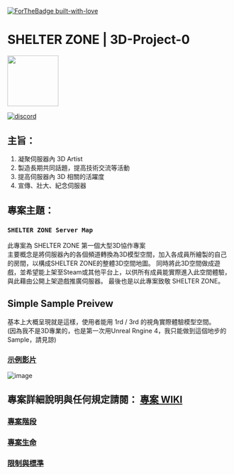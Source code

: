 [![ForTheBadge built-with-love](http://ForTheBadge.com/images/badges/built-with-love.svg)](https://GitHub.com/Naereen/)
# SHELTER ZONE | 3D-Project-0
<img src="https://upload.cc/i1/2019/11/19/WwHIZS.gif" width=114.5>

[![discord](https://lihi1.cc/7CBE7)](https://lihi1.cc/j2C5r)

## 主旨：
1. 凝聚伺服器內 3D Artist
2. 製造長期共同話題，提高技術交流等活動
3. 提高伺服器內 3D 相關的活躍度
4. 宣傳、壯大、紀念伺服器

## 專案主題：
### `SHELTER ZONE Server Map`
此專案為 SHELTER ZONE 第一個大型3D協作專案 <br>
主要概念是將伺服器內的各個頻道轉換為3D模型空間，加入各成員所繪製的自己的房間，以構成SHELTER ZONE的整體3D空間地圖。
同時將此3D空間做成遊戲，並希望能上架至Steam或其他平台上，以供所有成員能實際進入此空間體驗，與此藉由公開上架遊戲推廣伺服器。
最後也是以此專案致敬 SHELTER ZONE。

## Simple Sample Preivew
基本上大概呈現就是這樣，使用者能用 1rd / 3rd 的視角實際體驗模型空間。<br>
(因為我不是3D專業的，也是第一次用Unreal Rngine 4，我只能做到這個地步的Sample，請見諒)

### [示例影片](https://vimeo.com/user115041691/review/416594544/24e2d511b8)

![image](https://github.com/SHELTER-ZONE/3D-Project0-Server-Map/blob/master/SamplePreview/preview01.png)


## 專案詳細說明與任何規定請閱： [專案 WIKI](https://github.com/SHELTER-ZONE/3D-Project-0/wiki)
### [專案階段](https://github.com/SHELTER-ZONE/3D-Project-0/wiki/%E5%B0%88%E6%A1%88%E9%9A%8E%E6%AE%B5)
### [專案生命](https://github.com/SHELTER-ZONE/3D-Project-0/wiki/%E5%B0%88%E6%A1%88%E7%94%9F%E5%91%BD)
### [限制與標準](https://github.com/SHELTER-ZONE/3D-Project-0/wiki/%E9%99%90%E5%88%B6%E8%88%87%E6%A8%99%E6%BA%96)
